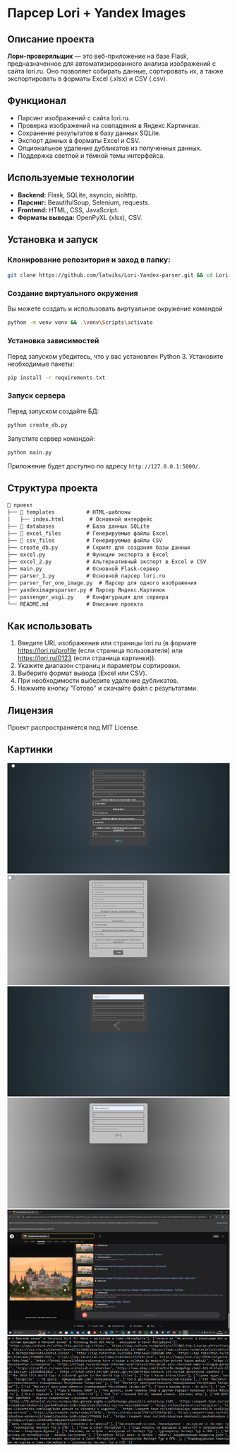 # Парсер Lori + Yandex Images

## Описание проекта
**Лори-проверяльщик** — это веб-приложение на базе Flask, предназначенное для автоматизированного анализа изображений с сайта lori.ru. Оно позволяет собирать данные, сортировать их, а также экспортировать в форматы Excel (.xlsx) и CSV (.csv).

## Функционал
- Парсинг изображений с сайта lori.ru.
- Проверка изображений на совпадения в Яндекс.Картинках.
- Сохранение результатов в базу данных SQLite.
- Экспорт данных в форматы Excel и CSV.
- Опциональное удаление дубликатов из полученных данных.
- Поддержка светлой и тёмной темы интерфейса.

## Используемые технологии
- **Backend:** Flask, SQLite, asyncio, aiohttp.
- **Парсинг:** BeautifulSoup, Selenium, requests.
- **Frontend:** HTML, CSS, JavaScript.
- **Форматы вывода:** OpenPyXL (xlsx), CSV.

## Установка и запуск
### Клонирование репозитория и заход в папку:
```sh
git clone https://github.com/latwiks/Lori-Yandex-parser.git && cd Lori-Yandex-parser
```
### Создание виртуального окружения
Вы можете создать и использовать виртуальное окружение командой
```sh
python -m venv venv && .\venv\Scripts\activate
```
### Установка зависимостей
Перед запуском убедитесь, что у вас установлен Python 3. Установите необходимые пакеты:
```sh
pip install -r requirements.txt
```

### Запуск сервера
Перед запуском создайте БД:
```sh
python create_db.py
```
Запустите сервер командой:
```sh
python main.py
```
Приложение будет доступно по адресу `http://127.0.0.1:5000/`.

## Структура проекта
```
📂 проект
├── 📂 templates          # HTML-шаблоны
│   ├── index.html        # Основной интерфейс
├── 📂 databases          # База данных SQLite
├── 📂 excel_files        # Генерируемые файлы Excel
├── 📂 csv_files          # Генерируемые файлы CSV
├── create_db.py         # Скрипт для создания базы данных
├── excel.py             # Функции экспорта в Excel
├── excel_2.py           # Альтернативный экспорт в Excel и CSV
├── main.py              # Основной Flask-сервер
├── parser_1.py          # Основной парсер lori.ru
├── parser_for_one_image.py  # Парсер для одного изображения
├── yandeximagesparser.py # Парсер Яндекс.Картинок
├── passenger_wsgi.py    # Конфигурация для сервера
└── README.md            # Описание проекта
```
## Как использовать
1. Введите URL изображения или страницы lori.ru (в формате https://lori.ru/profile (если страница пользователя) или https://lori.ru/0123 (если страница картинки)).
2. Укажите диапазон страниц и параметры сортировки.
3. Выберите формат вывода (Excel или CSV).
4. При необходимости выберите удаление дубликатов.
5. Нажмите кнопку "Готово" и скачайте файл с результатами.

## Лицензия
Проект распространяется под MIT License.

## Картинки
![Главная (Dark)](https://github.com/latwiks/Lori-Yandex-parser/blob/b2c6e6ff58f9c27dad63d491258f7ce44ebf19c9/images/%D0%93%D0%BB%D0%B0%D0%B2%D0%BD%D0%B0%D1%8F%20%D1%81%D1%82%D1%80%D0%B0%D0%BD%D0%B8%D1%86%D0%B0%20(Dark).png)
![Главная (Light)](https://github.com/latwiks/Lori-Yandex-parser/blob/b2c6e6ff58f9c27dad63d491258f7ce44ebf19c9/images/%D0%93%D0%BB%D0%B0%D0%B2%D0%BD%D0%B0%D1%8F%20%D1%81%D1%82%D1%80%D0%B0%D0%BD%D0%B8%D1%86%D0%B0%20(Light).png)
![Ожидание (Dark)](https://github.com/latwiks/Lori-Yandex-parser/blob/b2c6e6ff58f9c27dad63d491258f7ce44ebf19c9/images/%D0%9E%D0%B6%D0%B8%D0%B4%D0%B0%D0%BD%D0%B8%D0%B5%20%D0%B7%D0%B0%D0%B3%D1%80%D1%83%D0%B7%D0%BA%D0%B8%20(Dark).png)
![Ожидание (Light)](https://github.com/latwiks/Lori-Yandex-parser/blob/b2c6e6ff58f9c27dad63d491258f7ce44ebf19c9/images/%D0%9E%D0%B6%D0%B8%D0%B4%D0%B0%D0%BD%D0%B8%D0%B5%20%D0%B7%D0%B0%D0%B3%D1%80%D1%83%D0%B7%D0%BA%D0%B8%20(Light).png)
![Сервер (1)](https://github.com/latwiks/Lori-Yandex-parser/blob/b2c6e6ff58f9c27dad63d491258f7ce44ebf19c9/images/%D0%A0%D0%B0%D0%B1%D0%BE%D1%82%D0%B0%20%D0%BF%D0%B0%D1%80%D1%81%D0%B5%D1%80%D0%B0%20(%D1%81%D0%B5%D1%80%D0%B2%D0%B5%D1%80).png)
![Сервер (2)](https://github.com/latwiks/Lori-Yandex-parser/blob/b2c6e6ff58f9c27dad63d491258f7ce44ebf19c9/images/%D0%A0%D0%B0%D0%B1%D0%BE%D1%82%D0%B0%20%D0%BF%D0%B0%D1%80%D1%81%D0%B5%D1%80%D0%B0%202%20(%D1%81%D0%B5%D1%80%D0%B2%D0%B5%D1%80).png)


